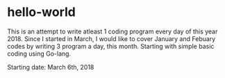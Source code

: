 # hello-world

This is an attempt to write atleast 1 coding program every day of this year 2018.
Since I started in March, I would like to cover January and Febuary codes by writing 3 program a day, this month.
Starting with simple basic coding using Go-lang.

Starting date: March 6th, 2018
